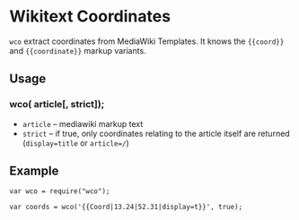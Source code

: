 # Wikitext Coordinates

`wco` extract coordinates from MediaWiki Templates. It knows the `{{coord}}` and `{{coordinate}}` markup variants.

## Usage

### wco(<str> article[, <bool> strict]);
	
* `article` – mediawiki markup text
* `strict` – if true, only coordinates relating to the article itself are returned (`display=title` or `article=/`)

## Example

```
var wco = require("wco");

var coords = wco('{{Coord|13.24|52.31|display=t}}', true);

```

